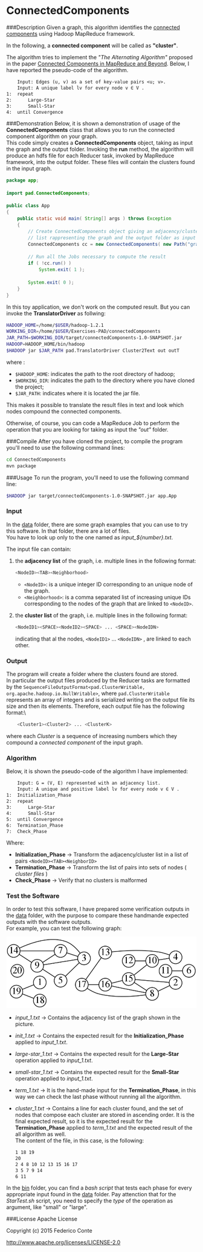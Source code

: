 # ConnectedComponents

###Description
Given a graph, this algorithm identifies the [connected components](https://en.wikipedia.org/wiki/Connected_component_(graph_theory)) using Hadoop MapReduce framework.

In the following, a **connected component** will be called as **"cluster"**.

The algorithm tries to implement the *"The Alternating Algorithm"* proposed in the paper [Connected Components in MapReduce and Beyond](http://dl.acm.org/citation.cfm?id=2670997). Below, I have reported the pseudo-code of the algorithm.

```
	Input: Edges (u, v) as a set of key-value pairs <u; v>.
	Input: A unique label lv for every node v ∈ V .
1:	repeat
2:		Large-Star
3:		Small-Star
4:	until Convergence
```

###Demonstration
Below, it is shown a demonstration of usage of the **ConnectedComponents** class that allows you to run the connected component algorithm on your graph.<br />
This code simply creates a **ConnectedComponents** object, taking as input the graph and the output folder. Invoking the **run** method,  the algorithm will produce an hdfs file for each Reducer task, invoked by MapReduce framework, into the output folder. These files will contain the clusters found in the input graph.

```Java
package app;

import pad.ConnectedComponents;

public class App
{
	public static void main( String[] args ) throws Exception 
	{	
		// Create ConnectedComponents object giving an adjacency/cluster
		// list rappresenting the graph and the output folder as input
		ConnectedComponents cc = new ConnectedComponents( new Path("graph.txt"), new Path("out") );

		// Run all the Jobs necessary to compute the result 
		if ( !cc.run() )
			System.exit( 1 );

		System.exit( 0 );
	}
}
```

In this toy application, we don't work on the computed result. But you can invoke the **TranslatorDriver** as follwing:
```bash
HADOOP_HOME=/home/$USER/hadoop-1.2.1
WORKING_DIR=/home/$USER/Exercises-PAD/connectedComponents
JAR_PATH=$WORKING_DIR/target/connectedComponents-1.0-SNAPSHOT.jar
HADOOP=HADOOP_HOME/bin/hadoop
$HADOOP jar $JAR_PATH pad.TranslatorDriver Cluster2Text out outT 
```
where :

 - `$HADOOP_HOME`: indicates the path to the root directory of hadoop;
 - `$WORKING_DIR`: indicates the path to the directory where you have cloned the project;
 - `$JAR_PATH`: indicates where it is located the jar file.

This makes it possible to translate the result files in text and look which nodes compound the connected components.

Otherwise, of course, you can code a MapReduce Job to perform the operation that you are looking for taking as input the *"out"* folder.

###Compile
After you have cloned the project, to compile the program you'll need to use the following command lines:

```bash
cd ConnectedComponents
mvn package
```

###Usage
To run the program, you'll need to use the following command line:

```bash
$HADOOP jar target/connectedComponents-1.0-SNAPSHOT.jar app.App
```

### Input
In the [data](./data) folder, there are some graph examples that you can use to try this software. In that folder, there are a lot of files.<br />
You have to look up only to the one named as *input_${number}.txt*.<br />

The input file can contain:

1.	the **adjacency list** of the graph, i.e. multiple lines in the following format:
	```bash
	<NodeID><TAB><Neighborhood>
	```
	- `<NodeID>`: is a unique integer ID corresponding to an unique node of the graph.
	- `<Neighborhood>`: is a comma separated list of increasing unique IDs corresponding to the nodes of the graph that are linked to `<NodeID>`.

2.	the **cluster list** of the graph, i.e. multiple lines in the following format:
	```bash
	<NodeID1><SPACE><NodeID2><SPACE> ... <SPACE><NodeIDN>
	```
	indicating that al the nodes, `<NodeID1>` ... `<NodeIDN>` , are linked to each other.

### Output
The program will create a folder where the clusters found are stored.<br />
In particular the output files produced by the Reducer tasks are formatted by the `SequenceFileOutputFormat<pad.ClusterWritable, org.apache.hadoop.io.NullWritable>`, where `pad.ClusterWritable` represents an array of integers and is serialized writing on the output file its size and then its elements. Therefore, each output file has the following format:\\
```bash
	<Cluster1><Cluster2> ... <ClusterK>
```
where each *Cluster* is a sequence of increasing numbers which they compound a *connected component* of the input graph.

### Algorithm
Below, it is shown the pseudo-code of the algorithm I have implemented:

```
	Input: G = (V, E) represented with an adjacency list.
	Input: A unique and positive label lv for every node v ∈ V .
1:	Initialization_Phase
2:	repeat
3:		Large-Star
4:		Small-Star
5:	until Convergence
6:	Termination_Phase
7:	Check_Phase
```

Where:

- **Initialization_Phase**	→	Transform the adjacency/cluster list in a list of pairs `<NodeID><TAB><NeighborID>`
- **Termination_Phase**		→	Transform the list of pairs into sets of nodes ( *cluster files* )
- **Check_Phase**			→	Verify that no clusters is malformed

### Test the Software
In order to test this software, I have prepared some verification outputs in the [data](./data) folder, with the purpose to compare these handmande expected outputs with the software outputs.<br />
For example, you can test the following graph:

<img src="./data/graph_1.png">

- *input_1.txt*				→	Contains the adjacency list of the graph shown in the picture.
- *init_1.txt*				→	Contains the expected result for the **Initialization_Phase** applied to *input_1.txt*.
- *large-star_1.txt*		→	Contains the expected result for the **Large-Star** operation applied to *input_1.txt*.
- *small-star_1.txt*		→	Contains the expected result for the **Small-Star** operation applied to *input_1.txt*.
- *term_1.txt*				→	It is the hand-made input for the **Termination_Phase**, in this way we can check the last phase without running all the algorithm.
- *cluster_1.txt*	→	Contains a line for each cluster found, and the set of nodes that compose each cluster are stored in ascending order. It is the final expected result, so it is the expected result for the **Termination_Phase** applied to *term_1.txt* and the expected result of the all algorithm as well.<br />
	The content of the file, in this case, is the following:

	```
	1 18 19
	20
	2 4 8 10 12 13 15 16 17
	3 5 7 9 14
	6 11
	```

In the [bin](./bin) folder, you can find a *bash script* that tests each phase for every appropriate input found in the [data](./data) folder. Pay attenction that for the *StarTest.sh* script, you need to specify the *type* of the operation as argument, like "small" or "large".

###License
Apache License

Copyright (c) 2015 Federico Conte

http://www.apache.org/licenses/LICENSE-2.0
